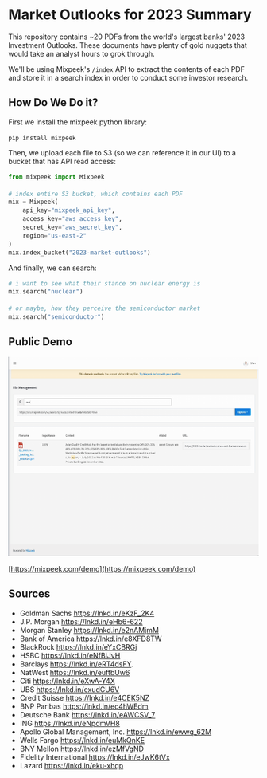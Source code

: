 # Market Outlooks for 2023 Summary

This repository contains ~20 PDFs from the world's largest banks' 2023 Investment Outlooks. These documents have plenty of gold nuggets that would take an analyst hours to grok through.

We'll be using Mixpeek's `/index` API to extract the contents of each PDF and store it in a search index in order to conduct some investor research.

## How Do We Do it?

First we install the mixpeek python library:

`pip install mixpeek`

Then, we upload each file to S3 (so we can reference it in our UI) to a bucket that has API read access:

```python
from mixpeek import Mixpeek

# index entire S3 bucket, which contains each PDF
mix = Mixpeek(
    api_key="mixpeek_api_key",
    access_key="aws_access_key",
    secret_key="aws_secret_key",
    region="us-east-2"
)
mix.index_bucket("2023-market-outlooks")
```

And finally, we can search:

```python
# i want to see what their stance on nuclear energy is
mix.search("nuclear")

# or maybe, how they perceive the semiconductor market
mix.search("semiconductor")

```

## Public Demo

<img src="/2023-market-outlooks/assets/demo.gif" height="400" />

[https://mixpeek.com/demo](https://mixpeek.com/demo)

## Sources

- Goldman Sachs https://lnkd.in/eKzF_2K4
- J.P. Morgan https://lnkd.in/eHb6-622
- Morgan Stanley https://lnkd.in/e2nAMjmM
- Bank of America https://lnkd.in/e8XFD8TW
- BlackRock https://lnkd.in/eYxCBRGj
- HSBC https://lnkd.in/eNfBiJvH
- Barclays https://lnkd.in/eRT4dsFY.
- NatWest https://lnkd.in/euftbUw6
- Citi https://lnkd.in/eXwA-Y4X
- UBS https://lnkd.in/exudCU6V
- Credit Suisse https://lnkd.in/e4CEK5NZ
- BNP Paribas https://lnkd.in/ec4hWEdm
- Deutsche Bank https://lnkd.in/eAWCSV_7
- ING https://lnkd.in/eNpdmVH8
- Apollo Global Management, Inc. https://lnkd.in/ewwq_62M
- Wells Fargo https://lnkd.in/euMkQnKE
- BNY Mellon https://lnkd.in/ezMfVgND
- Fidelity International https://lnkd.in/eJwK6tVx
- Lazard https://lnkd.in/eku-xhqp
